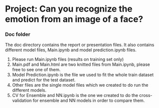 # Project: Can you recognize the emotion from an image of a face?

### Doc folder

The doc directory contains the report or presentation files. It also contains different model files,  Main.ipynb and model prediction.ipynb files.

1. Please run Main.ipynb files (results on training set only)
2. Main.pdf and Main.html are two knitted files from Main.ipynb, please free to see one of them.
3. Model Prediction.ipynb is the file we used to fit the whole train dataset and predict for the test dataset.
4. Other files are the single model files which we created to do run the different models.
5. CV for Ensemble and NN.ipynb is the one we created to do the cross-validation for ensemble and NN models in order to compare them.


